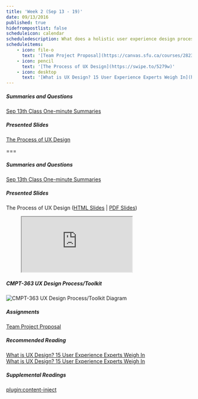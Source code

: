 ```yaml
---
title: 'Week 2 (Sep 13 - 19)'
date: 09/13/2016
published: true
hidefrompostlist: false
scheduleicon: calendar
scheduledescription: What does a holistic user experience design process look like?
scheduleitems:
    - icon: file-o
      text: '[Team Project Proposal](https://canvas.sfu.ca/courses/28233/discussion_topics/533322) survey by Sep 19th'   
    - icon: pencil
      text: '[The Process of UX Design](https://swipe.to/5279w)'  
    - icon: desktop
      text: '[What is UX Design? 15 User Experience Experts Weigh In](https://www.usertesting.com/blog/2015/09/16/what-is-ux-design-15-user-experience-experts-weigh-in/)'   
---
```


##### Summaries and Questions  
[Sep 13th Class One-minute Summaries](https://canvas.sfu.ca/courses/28233/assignments/175628)

##### Presented Slides  
[The Process of UX Design](https://swipe.to/5279w)  

===

##### Summaries and Questions  
[Sep 13th Class One-minute Summaries](https://canvas.sfu.ca/courses/28233/assignments/175628)

##### Presented Slides  
The Process of UX Design ([HTML Slides](https://swipe.to/5279w) | [PDF Slides](https://canvas.sfu.ca/files/4801873/download?download_frd=1))  
<div class="embed-responsive embed-responsive-4by3"><figure class="swipe"><iframe src="https://www.swipe.to/embed/5279w" allowfullscreen></iframe></figure></div>

##### CMPT-363 UX Design Process/Toolkit
![CMPT-363 UX Design Process/Toolkit Diagram](/images/ux-design-process.png)

##### Assignments
[Team Project Proposal](https://canvas.sfu.ca/courses/28233/discussion_topics/533322)  

##### Recommended Reading  
[What is UX Design? 15 User Experience Experts Weigh In](https://www.usertesting.com/blog/2015/09/16/what-is-ux-design-15-user-experience-experts-weigh-in/)  
<a class="embedly-card" data-card-align="left" href="https://www.usertesting.com/blog/2015/09/16/what-is-ux-design-15-user-experience-experts-weigh-in/">What is UX Design? 15 User Experience Experts Weigh In</a>
<script async src="//cdn.embedly.com/widgets/platform.js" charset="UTF-8"></script>

##### Supplemental Readings  
[plugin:content-inject](/ux-techniques-guide/user-centered-design)
